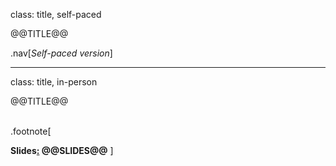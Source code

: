 class: title, self-paced

@@TITLE@@

.nav[*Self-paced version*]

---

class: title, in-person

@@TITLE@@<br/></br>

.footnote[
<!--
WiFi: **Something**<br/>
Password: **Something**

**Be kind to the WiFi!**<br/>
*Use the 5G network.*
*Don't use your hotspot.*<br/>
*Don't stream videos or download big files during the workshop*<br/>
*Thank you!*
-->
**Slides[:](https://www.youtube.com/watch?v=h16zyxiwDLY) @@SLIDES@@**
]
